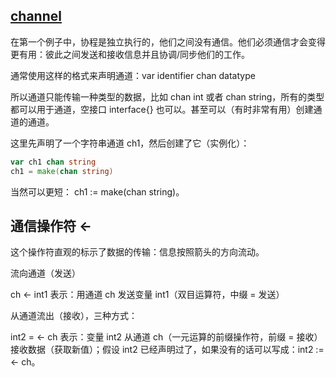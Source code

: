 ## [channel](https://github.com/unknwon/the-way-to-go_ZH_CN/blob/master/eBook/14.2.md)

在第一个例子中，协程是独立执行的，他们之间没有通信。他们必须通信才会变得更有用：彼此之间发送和接收信息并且协调/同步他们的工作。

通常使用这样的格式来声明通道：var identifier chan datatype

所以通道只能传输一种类型的数据，比如 chan int 或者 chan string，所有的类型都可以用于通道，空接口 interface{} 也可以。甚至可以（有时非常有用）创建通道的通道。

这里先声明了一个字符串通道 ch1，然后创建了它（实例化）：

```go
var ch1 chan string
ch1 = make(chan string)
```
当然可以更短： ch1 := make(chan string)。

## 通信操作符 <-
这个操作符直观的标示了数据的传输：信息按照箭头的方向流动。

流向通道（发送）

ch <- int1 表示：用通道 ch 发送变量 int1（双目运算符，中缀 = 发送）

从通道流出（接收），三种方式：

int2 = <- ch 表示：变量 int2 从通道 ch（一元运算的前缀操作符，前缀 = 接收）接收数据（获取新值）；假设 int2 已经声明过了，如果没有的话可以写成：int2 := <- ch。

